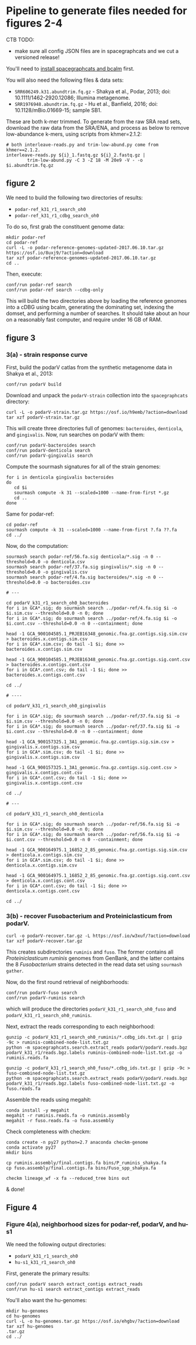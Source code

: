 # Pipeline to generate files needed for figures 2-4

CTB TODO:
* make sure all config JSON files are in spacegraphcats and we cut a versioned
  release!

You'll need to [install spacegraphcats and bcalm](https://github.com/spacegraphcats/spacegraphcats/blob/master/doc/installing-spacegraphcats.md) first.

You will also need the following files & data sets:

* `SRR606249.k31.abundtrim.fq.gz` - Shakya et al., Podar, 2013; doi: 10.1111/1462-2920.12086; Illumina metagenome.
* `SRR1976948.abundtrim.fq.gz` - Hu et al., Banfield, 2016; doi: 10.1128/mBio.01669-15; sample SB1.

These are both k-mer trimmed. To generate from the raw SRA read sets,
download the raw data from the SRA/ENA, and process as below to remove
low-abundance k-mers, using scripts from khmer=2.1.2:

```
# both interleave-reads.py and trim-low-abund.py come from khmer==2.1.2.
interleave-reads.py ${i}_1.fastq.gz ${i}_2.fastq.gz | 
        trim-low-abund.py -C 3 -Z 18 -M 20e9 -V - -o $i.abundtrim.fq.gz
```

## figure 2

We need to build the following two directories of results:

* `podar-ref_k31_r1_search_oh0`
* `podar-ref_k31_r1_cdbg_search_oh0`

To do so, first grab the constituent genome data:

```
mkdir podar-ref
cd podar-ref
curl -L -o podar-reference-genomes-updated-2017.06.10.tar.gz https://osf.io/8uxj9/?action=download
tar xzf podar-reference-genomes-updated-2017.06.10.tar.gz
cd ..
```

Then, execute:

```
conf/run podar-ref search
conf/run podar-ref search --cdbg-only
```

This will build the two directories above by loading the reference
genomes into a cDBG using bcalm, generating the dominating set,
indexing the domset, and performing a number of searches. It should
take about an hour on a reasonably fast computer, and require under 16
GB of RAM.

## figure 3

### 3(a) - strain response curve

First, build the podarV catlas from the synthetic metagenome data
in Shakya et al., 2013:
```
conf/run podarV build
```

Download and unpack the `podarV-strain` collection into the
`spacegraphcats` directory:

```
curl -L -o podarV-strain.tar.gz https://osf.io/h9emb/?action=download
tar xzf podarV-strain.tar.gz
```
This will create three directories full of genomes: `bacteroides`,
 `denticola`, and `gingivalis`. Now, run searches on podarV with them:
```
conf/run podarV-bacteroides search
conf/run podarV-denticola search
conf/run podarV-gingivalis search
```

Compute the sourmash signatures for all of the strain genomes:
```
for i in denticola gingivalis bacteroides
do
   cd $i
   sourmash compute -k 31 --scaled=1000 --name-from-first *.gz
   cd ..
done
```

Same for podar-ref:
```
cd podar-ref
sourmash compute -k 31 --scaled=1000 --name-from-first ?.fa ??.fa
cd ../
```

Now, do the computation:

```
sourmash search podar-ref/56.fa.sig denticola/*.sig -n 0 --threshold=0.0 -o denticola.csv
sourmash search podar-ref/37.fa.sig gingivalis/*.sig -n 0 --threshold=0.0 -o gingivalis.csv
sourmash search podar-ref/4.fa.sig bacteroides/*.sig -n 0 --threshold=0.0 -o bacteroides.csv 

# ---

cd podarV_k31_r1_search_oh0_bacteroides
for i in GCA*.sig; do sourmash search ../podar-ref/4.fa.sig $i -o $i.sim.csv --threshold=0.0 -n 0; done
for i in GCA*.sig; do sourmash search ../podar-ref/4.fa.sig $i -o $i.cont.csv --threshold=0.0 -n 0 --containment; done

head -1 GCA_900104585.1_PRJEB16348_genomic.fna.gz.contigs.sig.sim.csv > bacteroides.x.contigs.sim.csv
for i in GCA*.sim.csv; do tail -1 $i; done >> bacteroides.x.contigs.sim.csv

head -1 GCA_900104585.1_PRJEB16348_genomic.fna.gz.contigs.sig.cont.csv > bacteroides.x.contigs.cont.csv
for i in GCA*.cont.csv; do tail -1 $i; done >> bacteroides.x.contigs.cont.csv

cd ../

# ----

cd podarV_k31_r1_search_oh0_gingivalis

for i in GCA*.sig; do sourmash search ../podar-ref/37.fa.sig $i -o $i.sim.csv --threshold=0.0 -n 0; done
for i in GCA*.sig; do sourmash search ../podar-ref/37.fa.sig $i -o $i.cont.csv --threshold=0.0 -n 0 --containment; done

head -1 GCA_900157325.1_3A1_genomic.fna.gz.contigs.sig.sim.csv > gingivalis.x.contigs.sim.csv
for i in GCA*.sim.csv; do tail -1 $i; done >> gingivalis.x.contigs.sim.csv

head -1 GCA_900157325.1_3A1_genomic.fna.gz.contigs.sig.cont.csv > gingivalis.x.contigs.cont.csv
for i in GCA*.cont.csv; do tail -1 $i; done >> gingivalis.x.contigs.cont.csv

cd ../

# ---

cd podarV_k31_r1_search_oh0_denticola

for i in GCA*.sig; do sourmash search ../podar-ref/56.fa.sig $i -o $i.sim.csv --threshold=0.0 -n 0; done
for i in GCA*.sig; do sourmash search ../podar-ref/56.fa.sig $i -o $i.cont.csv --threshold=0.0 -n 0 --containment; done

head -1 GCA_900164975.1_16852_2_85_genomic.fna.gz.contigs.sig.sim.csv > denticola.x.contigs.sim.csv
for i in GCA*.sim.csv; do tail -1 $i; done >> denticola.x.contigs.sim.csv

head -1 GCA_900164975.1_16852_2_85_genomic.fna.gz.contigs.sig.cont.csv > denticola.x.contigs.cont.csv
for i in GCA*.cont.csv; do tail -1 $i; done >> denticola.x.contigs.cont.csv

cd ../

```

### 3(b) - recover Fusobacterium and Proteiniclasticum from podarV.

```
curl -o podarV-recover.tar.gz -L https://osf.io/w3xuf/?action=download
tar xzf podarV-recover.tar.gz
```
This creates subdirectories `ruminis` and `fuso`.  The former contains
all *Proteiniclasticum ruminis* genomes from GenBank, and the latter
contains the 8 *Fusobacterium* strains detected in the read data set
using `sourmash gather`.

Now, do the first round retrieval of neighborhoods:

```
conf/run podarV-fuso search
conf/run podarV-ruminis search
```

which will produce the directories `podarV_k31_r1_search_oh0_fuso` and
`podarV_k31_r1_search_oh0_ruminis`.

Next, extract the reads corresponding to each neighborhood:

```
gunzip -c podarV_k31_r1_search_oh0_ruminis/*.cdbg_ids.txt.gz | gzip -9c > ruminis-combined-node-list.txt.gz
python -m spacegraphcats.search.extract_reads podarV/podarV.reads.bgz podarV_k31_r1/reads.bgz.labels ruminis-combined-node-list.txt.gz -o ruminis.reads.fa

gunzip -c podarV_k31_r1_search_oh0_fuso/*.cdbg_ids.txt.gz | gzip -9c > fuso-combined-node-list.txt.gz
python -m spacegraphcats.search.extract_reads podarV/podarV.reads.bgz podarV_k31_r1/reads.bgz.labels fuso-combined-node-list.txt.gz -o fuso.reads.fa
```

Assemble the reads using megahit:

```
conda install -y megahit
megahit -r ruminis.reads.fa -o ruminis.assembly
megahit -r fuso.reads.fa -o fuso.assembly
```

Check completeness with checkm:
```
conda create -n py27 python=2.7 anaconda checkm-genome
conda activate py27
mkdir bins

cp ruminis.assembly/final.contigs.fa bins/P_ruminis_shakya.fa
cp fuso.assembly/final.contigs.fa bins/Fuso_spp_shakya.fa

checkm lineage_wf -x fa --reduced_tree bins out
```

& done!

## Figure 4

### Figure 4(a), neighborhood sizes for podar-ref, podarV, and hu-s1

We need the following output directories:

* `podarV_k31_r1_search_oh0`
* `hu-s1_k31_r1_search_oh0`

First, generate the primary results:
```
conf/run podarV search extract_contigs extract_reads
conf/run hu-s1 search extract_contigs extract_reads
```

You'll also want the hu-genomes:

```
mkdir hu-genomes
cd hu-genomes
curl -L -o hu-genomes.tar.gz https://osf.io/ehgbv/?action=download
tar xzf hu-genomes
.tar.gz
cd ../
```
